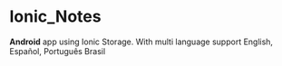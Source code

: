 # Ionic_Notes

**Android** app using Ionic Storage. With multi language support
English, Español, Português Brasil
